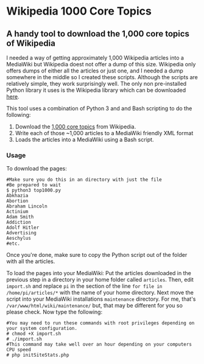 # Wikipedia 1000 Core Topics
## A handy tool to download the 1,000 core topics of Wikipedia

I needed a way of getting approximately 1,000 Wikipedia articles into a MediaWiki but Wikipedia doest not offer a dump of this size. Wikipedia only offers dumps of either all the articles or just one, and I needed a dump somewhere in the middle so I created these scripts.  Although the scripts are relatively simple, they work surprisingly well. The only non pre-installed Python library it uses is the Wikipedia library which can be downloaded [here](https://pypi.python.org/pypi/wikipedia).

This tool uses a combination of Python 3 and and Bash scripting to do the following:

1. Download the [1,000 core topics](https://en.wikipedia.org/wiki/Wikipedia:1,000_core_topics) from Wikipedia.
2. Write each of those ~1,000 articles to a MediaWiki friendly XML format
3. Loads the articles into a MediaWiki using a Bash script.

### Usage
To download the pages:


    #Make sure you do this in an directory with just the file
    #Be prepared to wait
    $ python3 top1000.py
    Abkhazia
    Abortion
    Abraham Lincoln
    Actinium
    Adam Smith
    Addiction
    Adolf Hitler
    Advertising
    Aeschylus
    #etc.

  Once you're done, make sure to copy the Python script out of the folder with all the articles.

To load the pages into your MediaWiki:
    Put the articles downloaded in the previous step in a directory in your home folder called `articles`. Then, edit `import.sh` and replace `pi` in the section of the line `for file in /home/pi/articles/*` with the name of your home directory. Next move the script into your MediaWiki installations `maintenance` directory. For me, that's `/var/www/html/wiki/maintenance/` but, that may be different for you so please check.
    Now type the following:


    #You may need to run these commands with root privileges depending on your system configuration.
    # chmod +X import.sh
    # ./import.sh
    #This command may take well over an hour depending on your computers CPU speed
    # php initSiteStats.php
